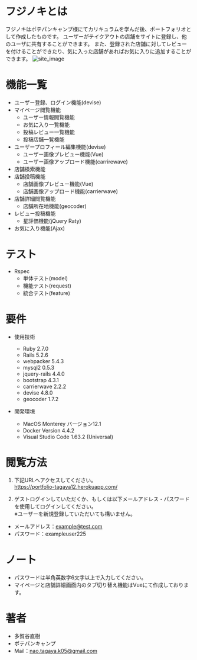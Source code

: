 # フジノキとは

フジノキはポテパンキャンプ様にてカリキュラムを学んだ後、ポートフォリオとして作成したものです。
ユーザーがテイクアウトの店舗をサイトに登録し、他のユーザに共有することができます。
また、登録された店舗に対してレビューを付けることができたり、気に入った店舗があればお気に入りに追加することができます。
![site_image](https://user-images.githubusercontent.com/79247499/153329294-180073c7-7e26-4d60-82ef-530dfe59cc20.png)

# 機能一覧

* ユーザー登録、ログイン機能(devise)
* マイページ閲覧機能
  * ユーザー情報閲覧機能
  * お気に入り一覧機能
  * 投稿レビュー一覧機能
  * 投稿店舗一覧機能
* ユーザープロフィール編集機能(devise)
  * ユーザー画像プレビュー機能(Vue)
  * ユーザー画像アップロード機能(carrirewave)
* 店舗検索機能
* 店舗投稿機能
  * 店舗画像プレビュー機能(Vue)
  * 店舗画像アップロード機能(carrierwave)
* 店舗詳細閲覧機能
  * 店舗所在地機能(geocoder)
* レビュー投稿機能
  * 星評価機能(jQuery Raty)
* お気に入り機能(Ajax)

# テスト

* Rspec
  * 単体テスト(model)
  * 機能テスト(request)
  * 統合テスト(feature)


# 要件

* 使用技術
  * Ruby 2.7.0
  * Rails 5.2.6
  * webpacker 5.4.3
  * mysql2 0.5.3
  * jquery-rails 4.4.0
  * bootstrap 4.3.1
  * carrierwave 2.2.2
  * devise 4.8.0
  * geocoder 1.7.2

* 開発環境
  * MacOS Monterey バージョン12.1
  * Docker Version 4.4.2
  * Visual Studio Code 1.63.2 (Universal)

# 閲覧方法

1. 下記URLへアクセスしてください。<br>
  https://portfolio-tagaya12.herokuapp.com/

2. ゲストログインしていただくか、もしくは以下メールアドレス・パスワードを使用してログインしてください。<br>
  ※ユーザーを新規登録していただいても構いません。
  * メールアドレス：example@test.com
  * パスワード：exampleuser225

# ノート

* パスワードは半角英数字6文字以上で入力してください。
* マイページと店舗詳細画面内のタブ切り替え機能はVueにて作成しております。

# 著者

* 多賀谷直樹
* ポテパンキャンプ
* Mail：nao.tagaya.k05@gmail.com